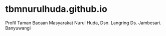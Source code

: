 # tbmnurulhuda.github.io
Profil Taman Bacaan Masyarakat Nurul Huda, Dsn. Langring Ds. Jambesari. Banyuwangi
